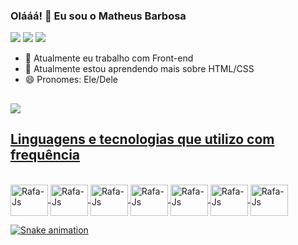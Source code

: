 ### Olááá! 🥳 Eu sou o Matheus Barbosa
 <div> 
  <a href="https://www.linkedin.com/in/matheusbcardoso/" target="_blank"><img src="https://img.shields.io/badge/-LinkedIn-%230077B5?style=for-the-badge&logo=linkedin&logoColor=white" target="_blank"></a> 
  <a href = "mailto:matheus.cardoso14@fatec.sp.gov.br"><img src="https://img.shields.io/badge/Microsoft_Outlook-0078D4?style=for-the-badge&logo=microsoft-outlook&logoColor=white" target="_blank"></a>
  <a href="https://www.instagram.com/0matheusz_/" target="_blank"><img src="https://img.shields.io/badge/-Instagram-%23E4405F?style=for-the-badge&logo=instagram&logoColor=white" target="_blank"></a>
  </div>
 
- 🔭 Atualmente eu trabalho com Front-end
- 🌱 Atualmente estou aprendendo mais sobre HTML/CSS
- 😄 Pronomes: Ele/Dele
##
  <div>
    <a href="https://github.com/matheusbcardosoo">
    <img heigth="30%" src ="https://github-readme-stats.vercel.app/api?username=matheusbcardosoo&theme=gotham&show_icons=true">
    <!--<img height="30%" src="https://github-readme-stats.vercel.app/api/top-langs/?username=matheusbcardosoo&layout=compact&langs_count=7&theme=gotham"/>-->
  </div>
  
## Linguagens e tecnologias que utilizo com frequência
  <div style="display: inline_block"><br>
    <img align="center" alt="Rafa-Js" height="50" width="60" src="https://cdn.jsdelivr.net/gh/devicons/devicon/icons/c/c-plain.svg" />
    <img align="center" alt="Rafa-Js" height="50" width="60" src="https://cdn.jsdelivr.net/gh/devicons/devicon/icons/cplusplus/cplusplus-plain.svg" />
    <img align="center" alt="Rafa-Js" height="50" width="60" src="https://cdn.jsdelivr.net/gh/devicons/devicon/icons/css3/css3-original.svg" />
    <img align="center" alt="Rafa-Js" height="50" width="60" src="https://cdn.jsdelivr.net/gh/devicons/devicon/icons/html5/html5-original.svg" />
    <img align="center" alt="Rafa-Js" height="50" width="60" src="https://cdn.jsdelivr.net/gh/devicons/devicon/icons/mysql/mysql-original-wordmark.svg" />
    <img align="center" alt="Rafa-Js" height="50" width="60" src="https://cdn.jsdelivr.net/gh/devicons/devicon/icons/php/php-plain.svg" />
    <img align="center" alt="Rafa-Js" height="50" width="60" src="https://cdn.jsdelivr.net/gh/devicons/devicon/icons/python/python-original-wordmark.svg" />
  </div>
 
  ![Snake animation](https://github.com/matheusbcardosoo/matheusbcardosoo/blob/output/github-contribution-grid-snake.svg)
 
  </div>
